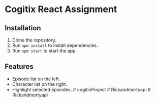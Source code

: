 # Cogitix React Assignment

## Installation

1. Clone the repository.
2. Run `npm install` to install dependencies.
3. Run `npm start` to start the app.

## Features

- Episode list on the left.
- Character list on the right.
- Highlight selected episodes.
#   c o g i t i x P r o j e c t  
 #   R i c k a n d m o r t y a p i  
 #   R i c k a n d m o r t y a p i  
 